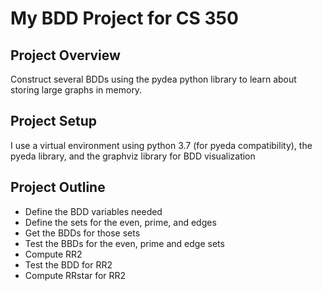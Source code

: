 # My BDD Project for CS 350

## Project Overview
Construct several BDDs using the pydea python library to learn about storing large graphs in memory.

## Project Setup
I use a virtual environment using python 3.7 (for pyeda compatibility), the pyeda library, and the graphviz library for BDD visualization

## Project Outline
- Define the BDD variables needed
- Define the sets for the even, prime, and edges
- Get the BDDs for those sets
- Test the BBDs for the even, prime and edge sets
- Compute RR2
- Test the BDD for RR2
- Compute RRstar for RR2